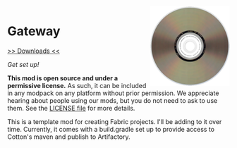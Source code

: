 <img src="icon.png" align="right" width="180px"/>

# Gateway


[>> Downloads <<](https://github.com/LemmaEOF/Gateway/releases)

*Get set up!*

**This mod is open source and under a permissive license.** As such, it can be included in any modpack on any platform without prior permission. We appreciate hearing about people using our mods, but you do not need to ask to use them. See the [LICENSE file](LICENSE) for more details.

This is a template mod for creating Fabric projects. I'll be adding to it over time. Currently, it comes with a build.gradle set up to provide access to Cotton's maven and publish to Artifactory.
